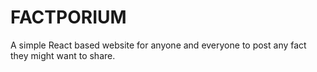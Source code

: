 # FACTPORIUM

A simple React based website for anyone and everyone to post any fact they might want to share. 
